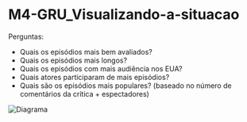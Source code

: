 # M4-GRU_Visualizando-a-situacao

Perguntas:

- Quais os episódios mais bem avaliados?
- Quais os episódios mais longos?
- Quais os episódios com mais audiência nos EUA?
- Quais atores participaram de mais episódios?
- Quais são os episódios mais populares? (baseado no número de comentários da crítica + espectadores)

![Diagrama](https://raw.githubusercontent.com/Opseua/M4-GRU_Visualizando-a-situacao/main/DIAGRAMA/diagrama_imagem.png)
